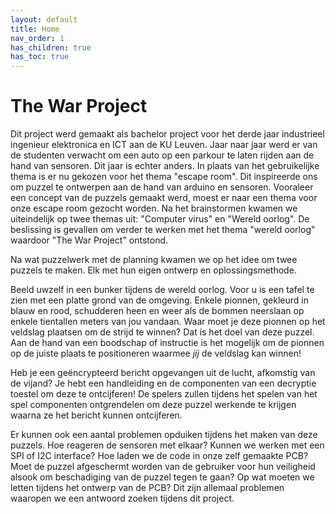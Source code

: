 ```yaml
---
layout: default
title: Home
nav_order: 1
has_children: true
has_toc: true
---
```


# The War Project

Dit project werd gemaakt als bachelor project voor het derde jaar industrieel ingenieur elektronica en ICT aan de KU Leuven. Jaar naar jaar werd er van de studenten verwacht om een auto op een parkour te laten rijden aan de hand van sensoren. Dit jaar is echter anders. In plaats van het gebruikelijke thema is er nu gekozen voor het thema "escape room". Dit inspireerde ons om puzzel te ontwerpen aan de hand van arduino en sensoren. Vooraleer een concept van de puzzels gemaakt werd, moest er naar een thema voor onze escape room gezocht worden. Na het brainstormen kwamen we uiteindelijk op twee themas uit: "Computer virus" en "Wereld oorlog". De beslissing is gevallen om verder te werken met het thema "wereld oorlog" waardoor "The War Project" ontstond. 

Na wat puzzelwerk met de planning kwamen we op het idee om twee puzzels te maken. Elk met hun eigen ontwerp en oplossingsmethode.

Beeld uwzelf in een bunker tijdens de wereld oorlog. Voor u is een tafel te zien met een platte grond van de omgeving. Enkele pionnen, gekleurd in blauw en rood, schudderen heen en weer als de bommen neerslaan op enkele tientallen meters van jou vandaan. Waar moet je deze pionnen op het veldslag plaatsen om de strijd te winnen? Dat is het doel van deze puzzel. Aan de hand van een boodschap of instructie is het mogelijk om de pionnen op de juiste plaats te positioneren waarmee *jij* de veldslag kan winnen!

Heb je een geëncrypteerd bericht opgevangen uit de lucht, afkomstig van de vijand? Je hebt een handleiding en de componenten van een decryptie toestel om deze te ontcijferen! De spelers zullen tijdens het spelen van het spel componenten ontgrendelen om deze puzzel werkende te krijgen waarna ze het bericht kunnen ontcijferen.

Er kunnen ook een aantal problemen opduiken tijdens het maken van deze puzzels. Hoe reageren de sensoren met elkaar? Kunnen we werken met een SPI of I2C interface? Hoe laden we de code in onze zelf gemaakte PCB? Moet de puzzel afgeschermt worden van de gebruiker voor hun veiligheid alsook om beschadiging van de puzzel tegen te gaan? Op wat moeten we letten tijdens het ontwerp van de PCB? Dit zijn allemaal problemen waaropen we een antwoord zoeken tijdens dit project. 